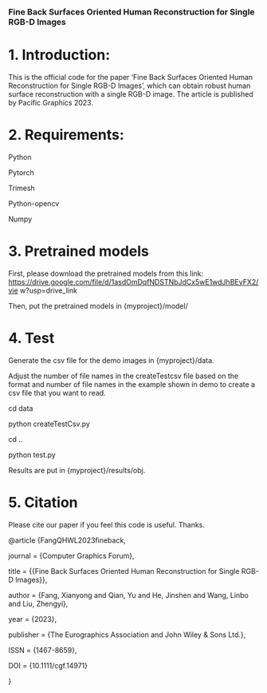### Fine Back Surfaces Oriented Human Reconstruction for Single RGB-D Images 

# 1. Introduction: 
This is the official code for the paper ‘Fine Back Surfaces Oriented Human Reconstruction 
for Single RGB-D Images’, which can obtain robust human surface reconstruction 
with a single RGB-D image. The article is published by Pacific Graphics 2023.

 
# 2. Requirements: 

Python 

Pytorch 

Trimesh 

Python-opencv 

Numpy 
 

# 3. Pretrained models 

First, please download the pretrained models from this link: 
https://drive.google.com/file/d/1asdOmDqfNDSTNbJdCx5wE1wdJhBEyFX2/vie
w?usp=drive_link 

Then, put the pretrained models in {myproject}/model/ 

# 4. Test 

Generate the csv file for the demo images in {myproject}/data. 
 
Adjust the number of file names in the createTestcsv file based on the format and 
number of file names in the example shown in demo to create a csv file that you want 
to read. 
 
cd data

python createTestCsv.py

cd ..

python test.py

Results are put in {myproject}/results/obj. 

# 5. Citation 

Please cite our paper if you feel this code is useful. Thanks. 

@article {FangQHWL2023fineback,

journal = {Computer Graphics Forum},

title = {{Fine Back Surfaces Oriented Human Reconstruction for Single RGB-D Images}},

author = {Fang, Xianyong and Qian, Yu and He, Jinshen and Wang, Linbo and Liu, Zhengyi},

year = {2023},

publisher = {The Eurographics Association and John Wiley & Sons Ltd.},

ISSN = {1467-8659},

DOI = {10.1111/cgf.14971}

}
